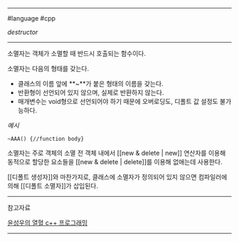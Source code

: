 
---

#language #cpp 

*destructor*

---

소멸자는 객체가 소멸할 때 반드시 호출되는 함수이다.

소멸자는 다음의 형태를 갖는다.

- 클래스의 이름 앞에 **~**가 붙은 형태의 이름을 갖는다.
- 반환형이 선언되어 있지 않으며, 실제로 반환하지 않는다.
- 매개변수는 void형으로 선언되어야 하기 때문에 오버로딩도, 디폴트 값 설정도 불가능하다.

*예시*

`~AAA() {//function body}`

소멸자는 주로 객체의 소멸 전 객체 내에서 [[new & delete | new]] 연산자를 이용해 동적으로 할당한 요소들을 [[new & delete | delete]]를 이용해 없애는데 사용한다.

[[디폴트 생성자]]와 마찬가지로, 클래스에 소멸자가 정의되어 있지 않으면 컴파일러에 의해 [[디폴트 소멸자]]가 삽입된다.

---

참고자료

[윤성우의 열혈 c++ 프로그래밍](https://product.kyobobook.co.kr/detail/S000001589147)

---
